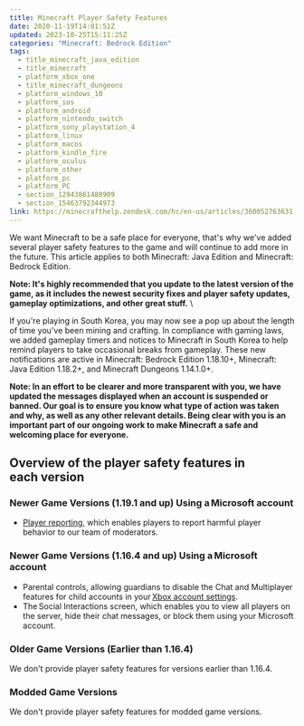 ```yaml
---
title: Minecraft Player Safety Features
date: 2020-11-19T14:01:51Z
updated: 2023-10-25T15:11:25Z
categories: "Minecraft: Bedrock Edition"
tags:
  - title_minecraft_java_edition
  - title_minecraft
  - platform_xbox_one
  - title_minecraft_dungeons
  - platform_windows_10
  - platform_ios
  - platform_android
  - platform_nintendo_switch
  - platform_sony_playstation_4
  - platform_linux
  - platform_macos
  - platform_kindle_fire
  - platform_oculus
  - platform_other
  - platform_pc
  - platform_PC
  - section_12943861488909
  - section_15463792344973
link: https://minecrafthelp.zendesk.com/hc/en-us/articles/360052763631-Minecraft-Player-Safety-Features
---
```


We want Minecraft to be a safe place for everyone, that's why we've added several player safety features to the game and will continue to add more in the future. This article applies to both Minecraft: Java Edition and Minecraft: Bedrock Edition.

**Note: It's highly recommended that you update to the latest version of the game, as it includes the newest security fixes and player safety updates, gameplay optimizations, and other great stuff.** \

If you\'re playing in South Korea, you may now see a pop up about the length of time you\'ve been mining and crafting. In compliance with gaming laws, we added gameplay timers and notices to Minecraft in South Korea to help remind players to take occasional breaks from gameplay. These new notifications are active in Minecraft: Bedrock Edition 1.18.10+, Minecraft: Java Edition 1.18.2+, and Minecraft Dungeons 1.14.1.0+.

**Note: In an effort to be clearer and more transparent with you, we have updated the messages displayed when an account is suspended or banned. Our goal is to ensure you know what type of action was taken and why, as well as any other relevant details. Being clear with you is an important part of our ongoing work to make Minecraft a safe and welcoming place for everyone.**

## Overview of the player safety features in each version 

### Newer Game Versions (1.19.1 and up) Using a Microsoft account

-   [Player reporting](https://help.minecraft.net/hc/en-us/articles/7149823936781), which enables players to report harmful player behavior to our team of moderators.

### Newer Game Versions (1.16.4 and up) Using a Microsoft account 

-   Parental controls, allowing guardians to disable the Chat and Multiplayer features for child accounts in your [Xbox account settings](https://account.xbox.com/settings). 
-   The Social Interactions screen, which enables you to view all players on the server, hide their chat messages, or block them using your Microsoft account. 

### Older Game Versions (Earlier than 1.16.4) 

We don't provide player safety features for versions earlier than 1.16.4. 

### Modded Game Versions 

We don't provide player safety features for modded game versions.
